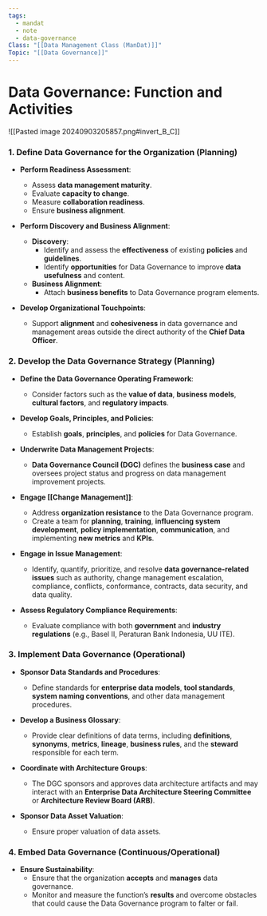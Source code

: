 ```yaml
---
tags:
  - mandat
  - note
  - data-governance
Class: "[[Data Management Class (ManDat)]]"
Topic: "[[Data Governance]]"
---
```


# Data Governance: Function and Activities

![[Pasted image 20240903205857.png#invert_B_C]]


### 1. Define Data Governance for the Organization (Planning)
- **Perform Readiness Assessment**:
  - Assess **data management maturity**.
  - Evaluate **capacity to change**.
  - Measure **collaboration readiness**.
  - Ensure **business alignment**.

- **Perform Discovery and Business Alignment**:
  - **Discovery**:
    - Identify and assess the **effectiveness** of existing **policies** and **guidelines**.
    - Identify **opportunities** for Data Governance to improve **data usefulness** and content.
  - **Business Alignment**:
    - Attach **business benefits** to Data Governance program elements.

- **Develop Organizational Touchpoints**:
  - Support **alignment** and **cohesiveness** in data governance and management areas outside the direct authority of the **Chief Data Officer**.

### 2. Develop the Data Governance Strategy (Planning)
- **Define the Data Governance Operating Framework**:
  - Consider factors such as the **value of data**, **business models**, **cultural factors**, and **regulatory impacts**.

- **Develop Goals, Principles, and Policies**:
  - Establish **goals**, **principles**, and **policies** for Data Governance.

- **Underwrite Data Management Projects**:
  - **Data Governance Council (DGC)** defines the **business case** and oversees project status and progress on data management improvement projects.

- **Engage [[Change Management]]**:
  - Address **organization resistance** to the Data Governance program.
  - Create a team for **planning**, **training**, **influencing system development**, **policy implementation**, **communication**, and implementing **new metrics** and **KPIs**.

- **Engage in Issue Management**:
  - Identify, quantify, prioritize, and resolve **data governance-related issues** such as authority, change management escalation, compliance, conflicts, conformance, contracts, data security, and data quality.

- **Assess Regulatory Compliance Requirements**:
  - Evaluate compliance with both **government** and **industry regulations** (e.g., Basel II, Peraturan Bank Indonesia, UU ITE).

### 3. Implement Data Governance (Operational)
- **Sponsor Data Standards and Procedures**:
  - Define standards for **enterprise data models**, **tool standards**, **system naming conventions**, and other data management procedures.

- **Develop a Business Glossary**:
  - Provide clear definitions of data terms, including **definitions**, **synonyms**, **metrics**, **lineage**, **business rules**, and the **steward** responsible for each term.

- **Coordinate with Architecture Groups**:
  - The DGC sponsors and approves data architecture artifacts and may interact with an **Enterprise Data Architecture Steering Committee** or **Architecture Review Board (ARB)**.

- **Sponsor Data Asset Valuation**:
  - Ensure proper valuation of data assets.

### 4. Embed Data Governance (Continuous/Operational)
- **Ensure Sustainability**:
  - Ensure that the organization **accepts** and **manages** data governance.
  - Monitor and measure the function’s **results** and overcome obstacles that could cause the Data Governance program to falter or fail.


